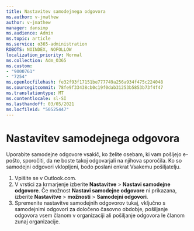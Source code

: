 ```yaml
---
title: Nastavitev samodejnega odgovora
ms.author: v-jmathew
author: v-jmathew
manager: dansimp
ms.audience: Admin
ms.topic: article
ms.service: o365-administration
ROBOTS: NOINDEX, NOFOLLOW
localization_priority: Normal
ms.collection: Adm_O365
ms.custom:
- "9000761"
- "7254"
ms.openlocfilehash: fe32f93f17151be777749a256a934f475c224048
ms.sourcegitcommit: 78fe9f33438cb0c19f0dab31253b5853b73f4f47
ms.translationtype: MT
ms.contentlocale: sl-SI
ms.lasthandoff: 03/05/2021
ms.locfileid: "50525447"
---
```

# <a name="set-up-an-automatic-reply"></a>Nastavitev samodejnega odgovora

Uporabite samodejne odgovore vsakič, ko želite osebam, ki vam pošljejo e-pošto, sporočiti, da ne boste takoj odgovarjali na njihova sporočila. Ko so samodejni odgovori vklopljeni, bodo poslani enkrat Vsakemu pošiljatelju.

1. Vpišite se v Outlook.com.
2. V vrstici za krmarjenje izberite **Nastavitve**  >  **Nastavi samodejne odgovore**. Če možnost **Nastavi samodejne odgovore** ni prikazana, izberite **Nastavitve**  >  **možnosti**  >  **Samodejni odgovori**.
3. Spremenite nastavitve samodejnih odgovorov tukaj, vključno s samodejnimi odgovori za določeno časovno obdobje, pošiljanje odgovora vsem članom v organizaciji ali pošiljanje odgovora le članom zunaj organizacije.
